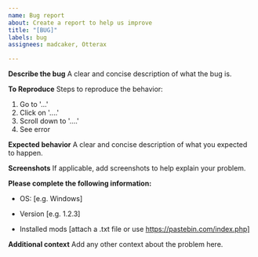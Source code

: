 ```yaml
---
name: Bug report
about: Create a report to help us improve
title: "[BUG]"
labels: bug
assignees: madcaker, Otterax

---
```


**Describe the bug**
A clear and concise description of what the bug is.



**To Reproduce**
Steps to reproduce the behavior:
1. Go to '...'
2. Click on '....'
3. Scroll down to '....'
4. See error



**Expected behavior**
A clear and concise description of what you expected to happen.



**Screenshots**
If applicable, add screenshots to help explain your problem.



**Please complete the following information:**
 - OS: [e.g. Windows]

 - Version [e.g. 1.2.3]

 - Installed mods [attach a .txt file or use https://pastebin.com/index.php]



**Additional context**
Add any other context about the problem here.
